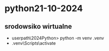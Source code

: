 # python21-10-2024

## srodowsiko wirtualne
* userpath\2024Python> python -m venv .venv
* .venv\Scripts\activate
